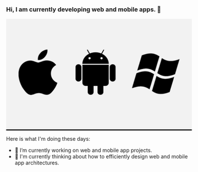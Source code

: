 ### Hi, I am currently developing web and mobile apps. 👋

<p align="center" style="background-color: #000">
  <img src="logo3.png" width="600" height="300" alt="accessibility text">
</p>

Here is what I'm doing these days:

- 🔭 I’m currently working on web and mobile app projects.
- 🌱 I'm currently thinking about how to efficiently design web and mobile app architectures.
